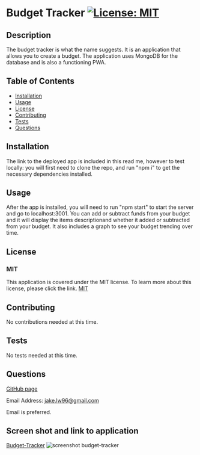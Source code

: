 # Budget Tracker [![License: MIT](https://img.shields.io/badge/License-MIT-yellow.svg)](https://opensource.org/licenses/MIT)

## Description

The budget tracker is what the name suggests. It is an application that allows you to create a budget. The application uses MongoDB for the database and is also a functioning PWA.

## Table of Contents

- [Installation](#installation)
- [Usage](#usage)
- [License](#license)
- [Contributing](#contributing)
- [Tests](#tests)
- [Questions](#questions)

## Installation

The link to the deployed app is included in this read me, however to test locally: you will first need to clone the repo, and run "npm i" to get the necessary dependencies installed.

## Usage

After the app is installed, you will need to run "npm start" to start the server and go to localhost:3001. You can add or subtract funds from your budget and it will display the items descriptionand whether it added or subtracted from your budget. It also includes a graph to see your budget trending over time.

## License

### MIT

This application is covered under the MIT license. To learn more about this license,
please click the link. [MIT](https://choosealicense.com/licenses/mit/)

## Contributing

No contributions needed at this time.

## Tests

No tests needed at this time.

## Questions

[GitHub page](https://github.com/jakelw96)

Email Address: jake.lw96@gmail.com

Email is preferred.

## Screen shot and link to application

[Budget-Tracker](https://budget-tracker-jlw.herokuapp.com/)
![screenshot budget-tracker](https://user-images.githubusercontent.com/78703743/126023320-c3d6fd91-2fef-432c-ba5d-5d2686390ac9.jpg)
